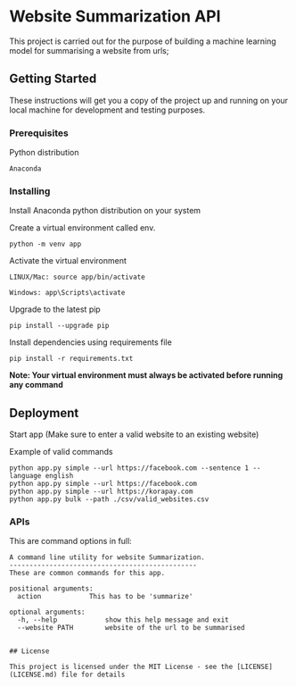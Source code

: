 # Website Summarization API

This project is carried out for the purpose of building a machine learning model for summarising a website from urls;

## Getting Started

These instructions will get you a copy of the project up and running on your local machine for development and testing purposes.

### Prerequisites

Python distribution

```
Anaconda
```

### Installing

Install Anaconda python distribution on your system

Create a virtual environment called env.

```
python -m venv app
```

Activate the virtual environment

```
LINUX/Mac: source app/bin/activate

Windows: app\Scripts\activate
```

Upgrade to the latest pip

```
pip install --upgrade pip
```

Install dependencies using requirements file

```
pip install -r requirements.txt
```

**Note: Your virtual environment must always be activated before running any command**

## Deployment

Start app (Make sure to enter a valid website to an existing website)

Example of valid commands

```
python app.py simple --url https://facebook.com --sentence 1 --language english
python app.py simple --url https://facebook.com
python app.py simple --url https://korapay.com
python app.py bulk --path ./csv/valid_websites.csv
```

### APIs

This are command options in full:

```
A command line utility for website Summarization.
-----------------------------------------------
These are common commands for this app.

positional arguments:
  action            This has to be 'summarize'

optional arguments:
  -h, --help            show this help message and exit
  --website PATH        website of the url to be summarised


## License

This project is licensed under the MIT License - see the [LICENSE](LICENSE.md) file for details

```
